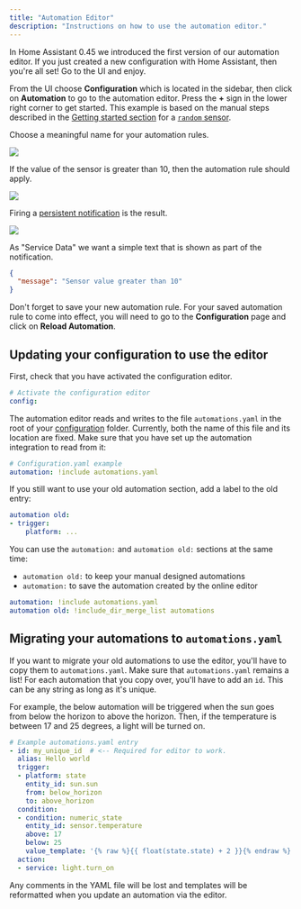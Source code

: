 ```yaml
---
title: "Automation Editor"
description: "Instructions on how to use the automation editor."
---
```


In Home Assistant 0.45 we introduced the first version of our automation editor. If you just created a new configuration with Home Assistant, then you're all set! Go to the UI and enjoy.

From the UI choose **Configuration** which is located in the sidebar, then click on **Automation** to go to the automation editor. Press the **+** sign in the lower right corner to get started. This example is based on the manual steps described in the [Getting started section](/getting-started/automation/) for a [`random` sensor](/integrations/random#sensor).

Choose a meaningful name for your automation rules.

<p class='img'>
  <img src='{{site_root}}/images/docs/automation-editor/new-automation.png' />
</p>

If the value of the sensor is greater than 10, then the automation rule should apply.

<p class='img'>
  <img src='{{site_root}}/images/docs/automation-editor/new-trigger.png' />
</p>

Firing a [persistent notification](/integrations/persistent_notification/) is the result.

<p class='img'>
  <img src='{{site_root}}/images/docs/automation-editor/new-action.png' />
</p>

As "Service Data" we want a simple text that is shown as part of the notification.

```json
{ 
  "message": "Sensor value greater than 10"
}
```

Don't forget to save your new automation rule. For your saved automation rule to come into effect, you will need to go to the **Configuration** page and click on **Reload Automation**.

## Updating your configuration to use the editor

First, check that you have activated the configuration editor.

```yaml
# Activate the configuration editor
config:
```

The automation editor reads and writes to the file `automations.yaml` in the root of your [configuration](/docs/configuration/) folder. 
Currently, both the name of this file and its location are fixed.
Make sure that you have set up the automation integration to read from it:

```yaml
# Configuration.yaml example
automation: !include automations.yaml
```

If you still want to use your old automation section, add a label to the old entry:

```yaml
automation old:
- trigger:
    platform: ...
```

You can use the `automation:` and `automation old:` sections at the same time:
 - `automation old:` to keep your manual designed automations
 - `automation:` to save the automation created by the online editor

```yaml
automation: !include automations.yaml
automation old: !include_dir_merge_list automations
```


## Migrating your automations to `automations.yaml`

If you want to migrate your old automations to use the editor, you'll have to copy them to `automations.yaml`. Make sure that `automations.yaml` remains a list! For each automation that you copy over, you'll have to add an `id`. This can be any string as long as it's unique.

For example, the below automation will be triggered when the sun goes from below the horizon to above the horizon. Then, if the temperature is between 17 and 25 degrees, a light will be turned on.

```yaml
# Example automations.yaml entry
- id: my_unique_id  # <-- Required for editor to work.
  alias: Hello world
  trigger:
  - platform: state 
    entity_id: sun.sun
    from: below_horizon
    to: above_horizon
  condition:
  - condition: numeric_state
    entity_id: sensor.temperature
    above: 17
    below: 25
    value_template: '{% raw %}{{ float(state.state) + 2 }}{% endraw %}'
  action:
  - service: light.turn_on
```

<div class='note'>
Any comments in the YAML file will be lost and templates will be reformatted when you update an automation via the editor.
</div>

